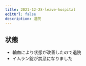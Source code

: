 ```yaml
---
title: 2021-12-28-leave-hospital
editUrl: false
description: 退院
---
```


## 状態

* 輸血により状態が改善したので退院
* イムラン錠が禁忌になりました
